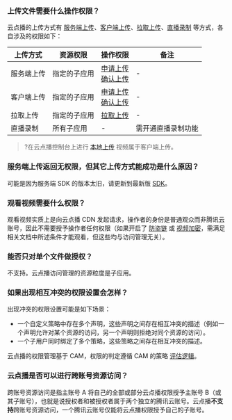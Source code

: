 ### 上传文件需要什么操作权限？

云点播的上传方式有 [服务端上传](/document/product/266/9759)、[客户端上传](/document/product/266/9219)、[拉取上传](/document/product/266/35575)、[直播录制](https://cloud.tencent.com/document/product/267/32739) 等方式，各自涉及的权限如下：

| 上传方式   | 资源权限     | 操作权限                                                     | 备注               |
| ---------- | ------------ | ------------------------------------------------------------ | ------------------ |
| 服务端上传 | 指定的子应用 | [申请上传](/document/product/266/31767)<br/>[确认上传](/document/product/266/31766) | -                  |
| 客户端上传 | 指定的子应用 | [申请上传](/document/product/266/31767)<br/>[确认上传](/document/product/266/31766) | -                  |
| 拉取上传   | 指定的子应用 | [拉取上传](/document/product/266/35575)                      | -                  |
| 直播录制   | 所有子应用   | -                                                            | 需开通直播录制功能 |

>?在云点播控制台上进行 [本地上传](/document/product/266/2841#.E6.9C.AC.E5.9C.B0.E4.B8.8A.E4.BC.A0.E6.AD.A5.E9.AA.A4) 视频属于客户端上传。

### 服务端上传返回无权限，但其它上传方式能成功是什么原因？

可能是因为服务端 SDK 的版本太旧，请更新到最新版 [SDK](/document/product/266/9759#1.-.E5.8F.91.E8.B5.B7.E4.B8.8A.E4.BC.A0)。

### 观看视频需要什么权限？

观看视频实质上是向云点播 CDN 发起请求，操作者的身份是普通观众而非腾讯云账号，因此不需要授予操作者任何权限（如果开启了 [防盗链](/document/product/266/11243) 或 [视频加密](/document/product/266/9638)，需满足相关文档中所述条件才能观看，但这些均与访问管理无关）。

### 能否只对单个文件做授权？

不支持。云点播访问管理的资源粒度是子应用。

### 如果出现相互冲突的权限设置会怎样？

出现冲突的权限设置可能是如下场景：

- 一个自定义策略中存在多个声明，这些声明之间存在相互冲突的描述（例如一个声明允许对某个资源的访问，另一个声明则拒绝对同个资源的访问）。
- 一个子用户同时绑定了多个策略，这些策略之间存在相互冲突的描述。

云点播的权限管理基于 CAM，权限的判定遵循 CAM 的策略 [评估逻辑](/document/product/598/10605)。

### 云点播是否可以进行跨账号资源访问？

跨账号资源访问是指主账号 A 将自己的全部或部分云点播权限授予主账号 B（或其子账号），也就是说授权者和被授权者属于两个独立的腾讯云账号。云点播**不支持**跨账号资源访问，一个腾讯云账号仅能将云点播权限授予自己的子账号。





